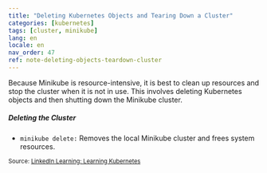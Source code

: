 ```yaml
---
title: "Deleting Kubernetes Objects and Tearing Down a Cluster"
categories: [kubernetes]
tags: [cluster, minikube]
lang: en
locale: en
nav_order: 47
ref: note-deleting-objects-teardown-cluster
---
```

Because Minikube is resource-intensive, it is best to clean up resources and stop the cluster when it is not in use. This involves deleting Kubernetes objects and then shutting down the Minikube cluster.

##### Deleting the Cluster
- `minikube delete:` Removes the local Minikube cluster and frees system resources.  

<small> Source: [LinkedIn Learning: Learning Kubernetes](https://www.linkedin.com/learning/learning-kubernetes-16086900)</small>